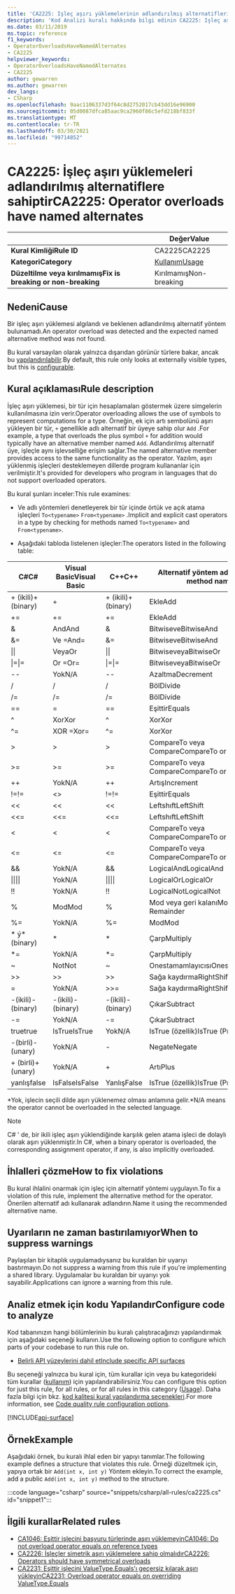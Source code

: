 ```yaml
---
title: 'CA2225: Işleç aşırı yüklemelerinin adlandırılmış alternatifleri var (kod analizi)'
description: 'Kod Analizi kuralı hakkında bilgi edinin CA2225: Işleç aşırı yüklemeleri adlandırılmış alternatifleri vardır'
ms.date: 03/11/2019
ms.topic: reference
f1_keywords:
- OperatorOverloadsHaveNamedAlternates
- CA2225
helpviewer_keywords:
- OperatorOverloadsHaveNamedAlternates
- CA2225
author: gewarren
ms.author: gewarren
dev_langs:
- CSharp
ms.openlocfilehash: 9aac1106337d3f64c8d2752017cb43dd16e96900
ms.sourcegitcommit: 05d0087dfca85aac9ca2960f86c5efd218bf833f
ms.translationtype: MT
ms.contentlocale: tr-TR
ms.lasthandoff: 03/30/2021
ms.locfileid: "99714852"
---
```

# <a name="ca2225-operator-overloads-have-named-alternates"></a><span data-ttu-id="e50d3-103">CA2225: İşleç aşırı yüklemeleri adlandırılmış alternatiflere sahiptir</span><span class="sxs-lookup"><span data-stu-id="e50d3-103">CA2225: Operator overloads have named alternates</span></span>

| | <span data-ttu-id="e50d3-104">Değer</span><span class="sxs-lookup"><span data-stu-id="e50d3-104">Value</span></span> |
|-|-|
| <span data-ttu-id="e50d3-105">**Kural Kimliği**</span><span class="sxs-lookup"><span data-stu-id="e50d3-105">**Rule ID**</span></span> |<span data-ttu-id="e50d3-106">CA2225</span><span class="sxs-lookup"><span data-stu-id="e50d3-106">CA2225</span></span>|
| <span data-ttu-id="e50d3-107">**Kategori**</span><span class="sxs-lookup"><span data-stu-id="e50d3-107">**Category**</span></span> |[<span data-ttu-id="e50d3-108">Kullanım</span><span class="sxs-lookup"><span data-stu-id="e50d3-108">Usage</span></span>](usage-warnings.md)|
| <span data-ttu-id="e50d3-109">**Düzeltilme veya kırılmamış**</span><span class="sxs-lookup"><span data-stu-id="e50d3-109">**Fix is breaking or non-breaking**</span></span> |<span data-ttu-id="e50d3-110">Kırılmamış</span><span class="sxs-lookup"><span data-stu-id="e50d3-110">Non-breaking</span></span>|

## <a name="cause"></a><span data-ttu-id="e50d3-111">Nedeni</span><span class="sxs-lookup"><span data-stu-id="e50d3-111">Cause</span></span>

<span data-ttu-id="e50d3-112">Bir işleç aşırı yüklemesi algılandı ve beklenen adlandırılmış alternatif yöntem bulunamadı.</span><span class="sxs-lookup"><span data-stu-id="e50d3-112">An operator overload was detected and the expected named alternative method was not found.</span></span>

<span data-ttu-id="e50d3-113">Bu kural varsayılan olarak yalnızca dışarıdan görünür türlere bakar, ancak bu [yapılandırılabilir](#configure-code-to-analyze).</span><span class="sxs-lookup"><span data-stu-id="e50d3-113">By default, this rule only looks at externally visible types, but this is [configurable](#configure-code-to-analyze).</span></span>

## <a name="rule-description"></a><span data-ttu-id="e50d3-114">Kural açıklaması</span><span class="sxs-lookup"><span data-stu-id="e50d3-114">Rule description</span></span>

<span data-ttu-id="e50d3-115">İşleç aşırı yüklemesi, bir tür için hesaplamaları göstermek üzere simgelerin kullanılmasına izin verir.</span><span class="sxs-lookup"><span data-stu-id="e50d3-115">Operator overloading allows the use of symbols to represent computations for a type.</span></span> <span data-ttu-id="e50d3-116">Örneğin, ek için artı sembolünü aşırı yükleyen bir tür, `+` genellikle adlı alternatif bir üyeye sahip olur `Add` .</span><span class="sxs-lookup"><span data-stu-id="e50d3-116">For example, a type that overloads the plus symbol `+` for addition would typically have an alternative member named `Add`.</span></span> <span data-ttu-id="e50d3-117">Adlandırılmış alternatif üye, işleçle aynı işlevselliğe erişim sağlar.</span><span class="sxs-lookup"><span data-stu-id="e50d3-117">The named alternative member provides access to the same functionality as the operator.</span></span> <span data-ttu-id="e50d3-118">Yazılım, aşırı yüklenmiş işleçleri desteklemeyen dillerde program kullananlar için verilmiştir.</span><span class="sxs-lookup"><span data-stu-id="e50d3-118">It's provided for developers who program in languages that do not support overloaded operators.</span></span>

<span data-ttu-id="e50d3-119">Bu kural şunları inceler:</span><span class="sxs-lookup"><span data-stu-id="e50d3-119">This rule examines:</span></span>

- <span data-ttu-id="e50d3-120">Ve adlı yöntemleri denetleyerek bir tür içinde örtük ve açık atama işleçleri `To<typename>` `From<typename>` .</span><span class="sxs-lookup"><span data-stu-id="e50d3-120">Implicit and explicit cast operators in a type by checking for methods named `To<typename>` and `From<typename>`.</span></span>

- <span data-ttu-id="e50d3-121">Aşağıdaki tabloda listelenen işleçler:</span><span class="sxs-lookup"><span data-stu-id="e50d3-121">The operators listed in the following table:</span></span>

|<span data-ttu-id="e50d3-122">C#</span><span class="sxs-lookup"><span data-stu-id="e50d3-122">C#</span></span>|<span data-ttu-id="e50d3-123">Visual Basic</span><span class="sxs-lookup"><span data-stu-id="e50d3-123">Visual Basic</span></span>|<span data-ttu-id="e50d3-124">C++</span><span class="sxs-lookup"><span data-stu-id="e50d3-124">C++</span></span>|<span data-ttu-id="e50d3-125">Alternatif yöntem adı</span><span class="sxs-lookup"><span data-stu-id="e50d3-125">Alternate method name</span></span>|
|-|-|-|-|
|<span data-ttu-id="e50d3-126">+ (ikili)</span><span class="sxs-lookup"><span data-stu-id="e50d3-126">+ (binary)</span></span>|+|<span data-ttu-id="e50d3-127">+ (ikili)</span><span class="sxs-lookup"><span data-stu-id="e50d3-127">+ (binary)</span></span>|<span data-ttu-id="e50d3-128">Ekle</span><span class="sxs-lookup"><span data-stu-id="e50d3-128">Add</span></span>|
|+=|+=|+=|<span data-ttu-id="e50d3-129">Ekle</span><span class="sxs-lookup"><span data-stu-id="e50d3-129">Add</span></span>|
|&|<span data-ttu-id="e50d3-130">And</span><span class="sxs-lookup"><span data-stu-id="e50d3-130">And</span></span>|&|<span data-ttu-id="e50d3-131">Bitwiseve</span><span class="sxs-lookup"><span data-stu-id="e50d3-131">BitwiseAnd</span></span>|
|&=|<span data-ttu-id="e50d3-132">Ve =</span><span class="sxs-lookup"><span data-stu-id="e50d3-132">And=</span></span>|&=|<span data-ttu-id="e50d3-133">Bitwiseve</span><span class="sxs-lookup"><span data-stu-id="e50d3-133">BitwiseAnd</span></span>|
|<span data-ttu-id="e50d3-134">&#124;</span><span class="sxs-lookup"><span data-stu-id="e50d3-134">&#124;</span></span>|<span data-ttu-id="e50d3-135">Veya</span><span class="sxs-lookup"><span data-stu-id="e50d3-135">Or</span></span>|<span data-ttu-id="e50d3-136">&#124;</span><span class="sxs-lookup"><span data-stu-id="e50d3-136">&#124;</span></span>|<span data-ttu-id="e50d3-137">Bitwiseveya</span><span class="sxs-lookup"><span data-stu-id="e50d3-137">BitwiseOr</span></span>|
|<span data-ttu-id="e50d3-138">&#124;=</span><span class="sxs-lookup"><span data-stu-id="e50d3-138">&#124;=</span></span>|<span data-ttu-id="e50d3-139">Or =</span><span class="sxs-lookup"><span data-stu-id="e50d3-139">Or=</span></span>|<span data-ttu-id="e50d3-140">&#124;=</span><span class="sxs-lookup"><span data-stu-id="e50d3-140">&#124;=</span></span>|<span data-ttu-id="e50d3-141">Bitwiseveya</span><span class="sxs-lookup"><span data-stu-id="e50d3-141">BitwiseOr</span></span>|
|--|<span data-ttu-id="e50d3-142">Yok</span><span class="sxs-lookup"><span data-stu-id="e50d3-142">N/A</span></span>|--|<span data-ttu-id="e50d3-143">Azaltma</span><span class="sxs-lookup"><span data-stu-id="e50d3-143">Decrement</span></span>|
|/|/|/|<span data-ttu-id="e50d3-144">Böl</span><span class="sxs-lookup"><span data-stu-id="e50d3-144">Divide</span></span>|
|/=|/=|/=|<span data-ttu-id="e50d3-145">Böl</span><span class="sxs-lookup"><span data-stu-id="e50d3-145">Divide</span></span>|
|==|=|==|<span data-ttu-id="e50d3-146">Eşittir</span><span class="sxs-lookup"><span data-stu-id="e50d3-146">Equals</span></span>|
|^|<span data-ttu-id="e50d3-147">Xor</span><span class="sxs-lookup"><span data-stu-id="e50d3-147">Xor</span></span>|^|<span data-ttu-id="e50d3-148">Xor</span><span class="sxs-lookup"><span data-stu-id="e50d3-148">Xor</span></span>|
|^=|<span data-ttu-id="e50d3-149">XOR =</span><span class="sxs-lookup"><span data-stu-id="e50d3-149">Xor=</span></span>|^=|<span data-ttu-id="e50d3-150">Xor</span><span class="sxs-lookup"><span data-stu-id="e50d3-150">Xor</span></span>|
|>|>|>|<span data-ttu-id="e50d3-151">CompareTo veya Compare</span><span class="sxs-lookup"><span data-stu-id="e50d3-151">CompareTo or Compare</span></span>|
|>=|>=|>=|<span data-ttu-id="e50d3-152">CompareTo veya Compare</span><span class="sxs-lookup"><span data-stu-id="e50d3-152">CompareTo or Compare</span></span>|
|++|<span data-ttu-id="e50d3-153">Yok</span><span class="sxs-lookup"><span data-stu-id="e50d3-153">N/A</span></span>|++|<span data-ttu-id="e50d3-154">Artış</span><span class="sxs-lookup"><span data-stu-id="e50d3-154">Increment</span></span>|
|<span data-ttu-id="e50d3-155">!=</span><span class="sxs-lookup"><span data-stu-id="e50d3-155">!=</span></span>|<>|<span data-ttu-id="e50d3-156">!=</span><span class="sxs-lookup"><span data-stu-id="e50d3-156">!=</span></span>|<span data-ttu-id="e50d3-157">Eşittir</span><span class="sxs-lookup"><span data-stu-id="e50d3-157">Equals</span></span>|
|<<|<<|<<|<span data-ttu-id="e50d3-158">Leftshıft</span><span class="sxs-lookup"><span data-stu-id="e50d3-158">LeftShift</span></span>|
|<<=|<<=|<<=|<span data-ttu-id="e50d3-159">Leftshıft</span><span class="sxs-lookup"><span data-stu-id="e50d3-159">LeftShift</span></span>|
|<|<|<|<span data-ttu-id="e50d3-160">CompareTo veya Compare</span><span class="sxs-lookup"><span data-stu-id="e50d3-160">CompareTo or Compare</span></span>|
|<=|<=|\<=|<span data-ttu-id="e50d3-161">CompareTo veya Compare</span><span class="sxs-lookup"><span data-stu-id="e50d3-161">CompareTo or Compare</span></span>|
|&&|<span data-ttu-id="e50d3-162">Yok</span><span class="sxs-lookup"><span data-stu-id="e50d3-162">N/A</span></span>|&&|<span data-ttu-id="e50d3-163">LogicalAnd</span><span class="sxs-lookup"><span data-stu-id="e50d3-163">LogicalAnd</span></span>|
|<span data-ttu-id="e50d3-164">&#124;&#124;</span><span class="sxs-lookup"><span data-stu-id="e50d3-164">&#124;&#124;</span></span>|<span data-ttu-id="e50d3-165">Yok</span><span class="sxs-lookup"><span data-stu-id="e50d3-165">N/A</span></span>|<span data-ttu-id="e50d3-166">&#124;&#124;</span><span class="sxs-lookup"><span data-stu-id="e50d3-166">&#124;&#124;</span></span>|<span data-ttu-id="e50d3-167">LogicalOr</span><span class="sxs-lookup"><span data-stu-id="e50d3-167">LogicalOr</span></span>|
|<span data-ttu-id="e50d3-168">!</span><span class="sxs-lookup"><span data-stu-id="e50d3-168">!</span></span>|<span data-ttu-id="e50d3-169">Yok</span><span class="sxs-lookup"><span data-stu-id="e50d3-169">N/A</span></span>|<span data-ttu-id="e50d3-170">!</span><span class="sxs-lookup"><span data-stu-id="e50d3-170">!</span></span>|<span data-ttu-id="e50d3-171">LogicalNot</span><span class="sxs-lookup"><span data-stu-id="e50d3-171">LogicalNot</span></span>|
|%|<span data-ttu-id="e50d3-172">Mod</span><span class="sxs-lookup"><span data-stu-id="e50d3-172">Mod</span></span>|%|<span data-ttu-id="e50d3-173">Mod veya geri kalanı</span><span class="sxs-lookup"><span data-stu-id="e50d3-173">Mod or Remainder</span></span>|
|%=|<span data-ttu-id="e50d3-174">Yok</span><span class="sxs-lookup"><span data-stu-id="e50d3-174">N/A</span></span>|%=|<span data-ttu-id="e50d3-175">Mod</span><span class="sxs-lookup"><span data-stu-id="e50d3-175">Mod</span></span>|
|<span data-ttu-id="e50d3-176">\* ý</span><span class="sxs-lookup"><span data-stu-id="e50d3-176">\* (binary)</span></span>|\*|\*|<span data-ttu-id="e50d3-177">Çarp</span><span class="sxs-lookup"><span data-stu-id="e50d3-177">Multiply</span></span>|
|\*=|<span data-ttu-id="e50d3-178">Yok</span><span class="sxs-lookup"><span data-stu-id="e50d3-178">N/A</span></span>|\*=|<span data-ttu-id="e50d3-179">Çarp</span><span class="sxs-lookup"><span data-stu-id="e50d3-179">Multiply</span></span>|
|~|<span data-ttu-id="e50d3-180">Not</span><span class="sxs-lookup"><span data-stu-id="e50d3-180">Not</span></span>|~|<span data-ttu-id="e50d3-181">Onestamamlayıcısı</span><span class="sxs-lookup"><span data-stu-id="e50d3-181">OnesComplement</span></span>|
|>>|>>|>>|<span data-ttu-id="e50d3-182">Sağa kaydırma</span><span class="sxs-lookup"><span data-stu-id="e50d3-182">RightShift</span></span>|
=|<span data-ttu-id="e50d3-183">Yok</span><span class="sxs-lookup"><span data-stu-id="e50d3-183">N/A</span></span>|>>=|<span data-ttu-id="e50d3-184">Sağa kaydırma</span><span class="sxs-lookup"><span data-stu-id="e50d3-184">RightShift</span></span>|
|<span data-ttu-id="e50d3-185">-(ikili)</span><span class="sxs-lookup"><span data-stu-id="e50d3-185">- (binary)</span></span>|<span data-ttu-id="e50d3-186">-(ikili)</span><span class="sxs-lookup"><span data-stu-id="e50d3-186">- (binary)</span></span>|<span data-ttu-id="e50d3-187">-(ikili)</span><span class="sxs-lookup"><span data-stu-id="e50d3-187">- (binary)</span></span>|<span data-ttu-id="e50d3-188">Çıkar</span><span class="sxs-lookup"><span data-stu-id="e50d3-188">Subtract</span></span>|
|-=|<span data-ttu-id="e50d3-189">Yok</span><span class="sxs-lookup"><span data-stu-id="e50d3-189">N/A</span></span>|-=|<span data-ttu-id="e50d3-190">Çıkar</span><span class="sxs-lookup"><span data-stu-id="e50d3-190">Subtract</span></span>|
|<span data-ttu-id="e50d3-191">true</span><span class="sxs-lookup"><span data-stu-id="e50d3-191">true</span></span>|<span data-ttu-id="e50d3-192">IsTrue</span><span class="sxs-lookup"><span data-stu-id="e50d3-192">IsTrue</span></span>|<span data-ttu-id="e50d3-193">Yok</span><span class="sxs-lookup"><span data-stu-id="e50d3-193">N/A</span></span>|<span data-ttu-id="e50d3-194">IsTrue (özellik)</span><span class="sxs-lookup"><span data-stu-id="e50d3-194">IsTrue (Property)</span></span>|
|<span data-ttu-id="e50d3-195">-(birli)</span><span class="sxs-lookup"><span data-stu-id="e50d3-195">- (unary)</span></span>|<span data-ttu-id="e50d3-196">Yok</span><span class="sxs-lookup"><span data-stu-id="e50d3-196">N/A</span></span>|-|<span data-ttu-id="e50d3-197">Negate</span><span class="sxs-lookup"><span data-stu-id="e50d3-197">Negate</span></span>|
|<span data-ttu-id="e50d3-198">+ (birli)</span><span class="sxs-lookup"><span data-stu-id="e50d3-198">+ (unary)</span></span>|<span data-ttu-id="e50d3-199">Yok</span><span class="sxs-lookup"><span data-stu-id="e50d3-199">N/A</span></span>|+|<span data-ttu-id="e50d3-200">Artı</span><span class="sxs-lookup"><span data-stu-id="e50d3-200">Plus</span></span>|
|<span data-ttu-id="e50d3-201">yanlış</span><span class="sxs-lookup"><span data-stu-id="e50d3-201">false</span></span>|<span data-ttu-id="e50d3-202">IsFalse</span><span class="sxs-lookup"><span data-stu-id="e50d3-202">IsFalse</span></span>|<span data-ttu-id="e50d3-203">Yanlış</span><span class="sxs-lookup"><span data-stu-id="e50d3-203">False</span></span>|<span data-ttu-id="e50d3-204">IsTrue (özellik)</span><span class="sxs-lookup"><span data-stu-id="e50d3-204">IsTrue (Property)</span></span>|

<span data-ttu-id="e50d3-205">\*Yok, işlecin seçili dilde aşırı yüklenemez olması anlamına gelir.</span><span class="sxs-lookup"><span data-stu-id="e50d3-205">\*N/A means the operator cannot be overloaded in the selected language.</span></span>

> [!NOTE]
> <span data-ttu-id="e50d3-206">C# ' de, bir ikili işleç aşırı yüklendiğinde karşılık gelen atama işleci de dolaylı olarak aşırı yüklenmiştir.</span><span class="sxs-lookup"><span data-stu-id="e50d3-206">In C#, when a binary operator is overloaded, the corresponding assignment operator, if any, is also implicitly overloaded.</span></span>

## <a name="how-to-fix-violations"></a><span data-ttu-id="e50d3-207">İhlalleri çözme</span><span class="sxs-lookup"><span data-stu-id="e50d3-207">How to fix violations</span></span>

<span data-ttu-id="e50d3-208">Bu kural ihlalini onarmak için işleç için alternatif yöntemi uygulayın.</span><span class="sxs-lookup"><span data-stu-id="e50d3-208">To fix a violation of this rule, implement the alternative method for the operator.</span></span> <span data-ttu-id="e50d3-209">Önerilen alternatif adı kullanarak adlandırın.</span><span class="sxs-lookup"><span data-stu-id="e50d3-209">Name it using the recommended alternative name.</span></span>

## <a name="when-to-suppress-warnings"></a><span data-ttu-id="e50d3-210">Uyarıların ne zaman bastırılamıyor</span><span class="sxs-lookup"><span data-stu-id="e50d3-210">When to suppress warnings</span></span>

<span data-ttu-id="e50d3-211">Paylaşılan bir kitaplık uygulamadıysanız bu kuraldan bir uyarıyı bastırmayın.</span><span class="sxs-lookup"><span data-stu-id="e50d3-211">Do not suppress a warning from this rule if you're implementing a shared library.</span></span> <span data-ttu-id="e50d3-212">Uygulamalar bu kuraldan bir uyarıyı yok sayabilir.</span><span class="sxs-lookup"><span data-stu-id="e50d3-212">Applications can ignore a warning from this rule.</span></span>

## <a name="configure-code-to-analyze"></a><span data-ttu-id="e50d3-213">Analiz etmek için kodu Yapılandır</span><span class="sxs-lookup"><span data-stu-id="e50d3-213">Configure code to analyze</span></span>

<span data-ttu-id="e50d3-214">Kod tabanınızın hangi bölümlerinin bu kuralı çalıştıracağınızı yapılandırmak için aşağıdaki seçeneği kullanın.</span><span class="sxs-lookup"><span data-stu-id="e50d3-214">Use the following option to configure which parts of your codebase to run this rule on.</span></span>

- [<span data-ttu-id="e50d3-215">Belirli API yüzeylerini dahil et</span><span class="sxs-lookup"><span data-stu-id="e50d3-215">Include specific API surfaces</span></span>](#include-specific-api-surfaces)

<span data-ttu-id="e50d3-216">Bu seçeneği yalnızca bu kural için, tüm kurallar için veya bu kategorideki tüm kurallar ([kullanım](usage-warnings.md)) için yapılandırabilirsiniz.</span><span class="sxs-lookup"><span data-stu-id="e50d3-216">You can configure this option for just this rule, for all rules, or for all rules in this category ([Usage](usage-warnings.md)).</span></span> <span data-ttu-id="e50d3-217">Daha fazla bilgi için bkz. [kod kalitesi kural yapılandırma seçenekleri](../code-quality-rule-options.md).</span><span class="sxs-lookup"><span data-stu-id="e50d3-217">For more information, see [Code quality rule configuration options](../code-quality-rule-options.md).</span></span>

[!INCLUDE[api-surface](~/includes/code-analysis/api-surface.md)]

## <a name="example"></a><span data-ttu-id="e50d3-218">Örnek</span><span class="sxs-lookup"><span data-stu-id="e50d3-218">Example</span></span>

<span data-ttu-id="e50d3-219">Aşağıdaki örnek, bu kuralı ihlal eden bir yapıyı tanımlar.</span><span class="sxs-lookup"><span data-stu-id="e50d3-219">The following example defines a structure that violates this rule.</span></span> <span data-ttu-id="e50d3-220">Örneği düzeltmek için, yapıya ortak bir `Add(int x, int y)` Yöntem ekleyin.</span><span class="sxs-lookup"><span data-stu-id="e50d3-220">To correct the example, add a public `Add(int x, int y)` method to the structure.</span></span>

:::code language="csharp" source="snippets/csharp/all-rules/ca2225.cs" id="snippet1":::

## <a name="related-rules"></a><span data-ttu-id="e50d3-221">İlgili kurallar</span><span class="sxs-lookup"><span data-stu-id="e50d3-221">Related rules</span></span>

- [<span data-ttu-id="e50d3-222">CA1046: Eşittir işlecini başvuru türlerinde aşırı yüklemeyin</span><span class="sxs-lookup"><span data-stu-id="e50d3-222">CA1046: Do not overload operator equals on reference types</span></span>](ca1046.md)
- [<span data-ttu-id="e50d3-223">CA2226: İşleçler simetrik aşırı yüklemelere sahip olmalıdır</span><span class="sxs-lookup"><span data-stu-id="e50d3-223">CA2226: Operators should have symmetrical overloads</span></span>](ca2226.md)
- [<span data-ttu-id="e50d3-224">CA2231: Eşittir işlecini ValueType.Equals'ı geçersiz kılarak aşırı yükleyin</span><span class="sxs-lookup"><span data-stu-id="e50d3-224">CA2231: Overload operator equals on overriding ValueType.Equals</span></span>](ca2231.md)
